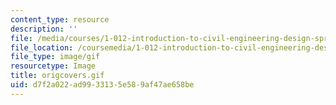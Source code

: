 ```yaml
---
content_type: resource
description: ''
file: /media/courses/1-012-introduction-to-civil-engineering-design-spring-2002/d7f2a022ad9933135e589af47ae658be_origcovers.gif
file_location: /coursemedia/1-012-introduction-to-civil-engineering-design-spring-2002/d7f2a022ad9933135e589af47ae658be_origcovers.gif
file_type: image/gif
resourcetype: Image
title: origcovers.gif
uid: d7f2a022-ad99-3313-5e58-9af47ae658be
---
```

